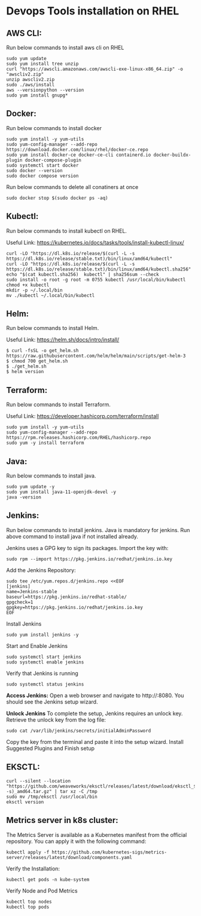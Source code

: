 # Devops Tools installation on RHEL

## AWS CLI:
Run below commands to install aws cli on RHEL
```
sudo yum update
sudo yum install tree unzip
curl "https://awscli.amazonaws.com/awscli-exe-linux-x86_64.zip" -o "awscliv2.zip"
unzip awscliv2.zip
sudo ./aws/install
aws --versionpython --version
sudo yum install gnupg*
```

## Docker:
Run below commands to install docker
```
sudo yum install -y yum-utils
sudo yum-config-manager --add-repo https://download.docker.com/linux/rhel/docker-ce.repo
sudo yum install docker-ce docker-ce-cli containerd.io docker-buildx-plugin docker-compose-plugin
sudo systemctl start docker
sudo docker --version
sudo docker compose version
```
Run below commands to delete all conatiners at once
```
sudo docker stop $(sudo docker ps -aq)
```
## Kubectl:
Run below commands to install kubectl on RHEL.

Useful Link: https://kubernetes.io/docs/tasks/tools/install-kubectl-linux/
```
curl -LO "https://dl.k8s.io/release/$(curl -L -s https://dl.k8s.io/release/stable.txt)/bin/linux/amd64/kubectl"
curl -LO "https://dl.k8s.io/release/$(curl -L -s https://dl.k8s.io/release/stable.txt)/bin/linux/amd64/kubectl.sha256"
echo "$(cat kubectl.sha256)  kubectl" | sha256sum --check
sudo install -o root -g root -m 0755 kubectl /usr/local/bin/kubectl
chmod +x kubectl
mkdir -p ~/.local/bin
mv ./kubectl ~/.local/bin/kubectl
```

## Helm: 
Run below commands to install Helm.

Useful Link: https://helm.sh/docs/intro/install/
```
$ curl -fsSL -o get_helm.sh https://raw.githubusercontent.com/helm/helm/main/scripts/get-helm-3
$ chmod 700 get_helm.sh
$ ./get_helm.sh
$ helm version
```
## Terraform:
Run below commands to install Terraform.

Useful Link: https://developer.hashicorp.com/terraform/install
```
sudo yum install -y yum-utils
sudo yum-config-manager --add-repo https://rpm.releases.hashicorp.com/RHEL/hashicorp.repo
sudo yum -y install terraform
```

## Java:
Run below commands to install java.

```
sudo yum update -y
sudo yum install java-11-openjdk-devel -y
java -version
```
## Jenkins:
Run below commands to install jenkins. Java is mandatory for jenkins. Run above command to install java if not installed already.

Jenkins uses a GPG key to sign its packages. Import the key with:
```
sudo rpm --import https://pkg.jenkins.io/redhat/jenkins.io.key
```
Add the Jenkins Repository:
```
sudo tee /etc/yum.repos.d/jenkins.repo <<EOF
[jenkins]
name=Jenkins-stable
baseurl=https://pkg.jenkins.io/redhat-stable/
gpgcheck=1
gpgkey=https://pkg.jenkins.io/redhat/jenkins.io.key
EOF
```
Install Jenkins
```
sudo yum install jenkins -y
```
Start and Enable Jenkins
```
sudo systemctl start jenkins
sudo systemctl enable jenkins
```
Verify that Jenkins is running
```
sudo systemctl status jenkins
```
**Access Jenkins:**
Open a web browser and navigate to http://<your-server-ip>:8080. You should see the Jenkins setup wizard.

**Unlock Jenkins**
To complete the setup, Jenkins requires an unlock key. Retrieve the unlock key from the log file:
```
sudo cat /var/lib/jenkins/secrets/initialAdminPassword
```
Copy the key from the terminal and paste it into the setup wizard. Install Suggested Plugins and Finish setup

## EKSCTL:
```
curl --silent --location "https://github.com/weaveworks/eksctl/releases/latest/download/eksctl_$(uname -s)_amd64.tar.gz" | tar xz -C /tmp
sudo mv /tmp/eksctl /usr/local/bin
eksctl version
```

## Metrics server in k8s cluster:

The Metrics Server is available as a Kubernetes manifest from the official repository. You can apply it with the following command:
```
kubectl apply -f https://github.com/kubernetes-sigs/metrics-server/releases/latest/download/components.yaml
```
Verify the Installation:
```
kubectl get pods -n kube-system
```

Verify Node and Pod Metrics
```
kubectl top nodes
kubectl top pods
```
